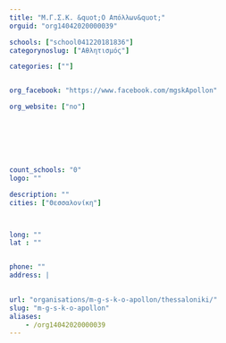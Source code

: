 ```yaml
---
title: "Μ.Γ.Σ.Κ. &quot;Ο Απόλλων&quot;"
orguid: "org14042020000039"

schools: ["school041220181836"]
categorynoslug: ["Αθλητισμός"]

categories: [""]


org_facebook: "https://www.facebook.com/mgskApollon"

org_website: ["no"]







count_schools: "0"
logo: ""

description: ""
cities: ["Θεσσαλονίκη"]



long: ""
lat : ""


phone: ""
address: |
    

url: "organisations/m-g-s-k-o-apollon/thessaloniki/"
slug: "m-g-s-k-o-apollon"
aliases:
    - /org14042020000039
---
```



